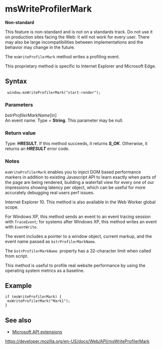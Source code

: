 # msWriteProfilerMark

**Non-standard**

This feature is non-standard and is not on a standards track. Do not use it on production sites facing the Web: it will not work for every user. There may also be large incompatibilities between implementations and the behavior may change in the future.

The `msWriteProfilerMark` method writes a profiling event.

This proprietary method is specific to Internet Explorer and Microsoft Edge.

## Syntax

     window.msWriteProfilerMark("start-render");

### Parameters

_bstrProfilerMarkName_\[in\]  
An event name. Type = **String**. This parameter may be null.

### Return value

Type: **HRESULT**. If this method succeeds, it returns **_S_OK_**. Otherwise, it returns an **_HRESULT_** error code.

### Notes

`msWriteProfilerMark` enables you to inject DOM based performance markers in addition to existing Javascript API to learn exactly when parts of the page are being rendered, building a waterfall view for every one of our impressions showing latency per object, which can be useful for more accurately debugging real users perf issues.

Internet Explorer 10. This method is also available in the Web Worker global scope.

For Windows XP, this method sends an event to an event tracing session with `TraceEvent`; for systems after Windows XP, this method writes an event with `EventWrite`.

The event includes a pointer to a window object, current markup, and the event name passed as `bstrProfilerMarkName`.

The `bstrProfilerMarkName `property has a 32-character limit when called from script.

This method is useful to profile real website performance by using the operating system metrics as a baseline.

## Example

    if (msWriteProfilerMark) {
     msWriteProfilerMark("Mark1");
    }

## See also

- [Microsoft API extensions](microsoft_extensions)

<a href="https://developer.mozilla.org/en-US/docs/Web/API/msWriteProfilerMark" class="_attribution-link">https://developer.mozilla.org/en-US/docs/Web/API/msWriteProfilerMark</a>
